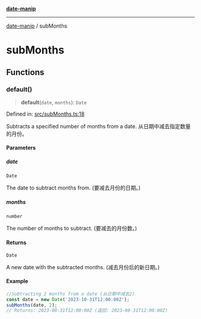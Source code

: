 [**date-manip**](index.md)

***

[date-manip](modules.md) / subMonths

# subMonths

## Functions

### default()

> **default**(`date`, `months`): `Date`

Defined in: [src/subMonths.ts:18](https://github.com/fengxinming/date-manip/blob/3800a276ff67972284419177dad55ada4d463d78/src/subMonths.ts#L18)

Subtracts a specified number of months from a date.
从日期中减去指定数量的月份。

#### Parameters

##### date

`Date`

The date to subtract months from. (要减去月份的日期。)

##### months

`number`

The number of months to subtract. (要减去的月份数。)

#### Returns

`Date`

A new date with the subtracted months. (减去月份后的新日期。)

#### Example

```ts
//Subtracting 2 months from a date (从日期中减去2)
const date = new Date('2023-10-31T12:00:00Z');
subMonths(date, 2);
// Returns: 2023-08-31T12:00:00Z (返回: 2023-08-31T12:00:00Z)
```
